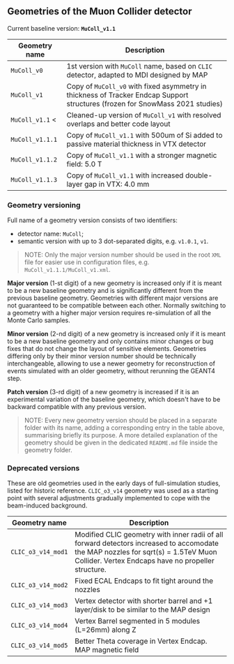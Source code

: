 ## Geometries of the Muon Collider detector

Current baseline version: **`MuColl_v1.1`**

| Geometry name             | Description |
|---------------------------|-------------|
| `MuColl_v0`               | 1st version with `MuColl` name, based on `CLIC` detector, adapted to MDI designed by MAP |
| `MuColl_v1`               | Copy of `MuColl_v0` with fixed asymmetry in thickness of Tracker Endcap Support structures (frozen for SnowMass 2021 studies) |
| `MuColl_v1.1` <           | Cleaned-up version of `MuColl_v1` with resolved overlaps and better code layout |
| `MuColl_v1.1.1`           | Copy of `MuColl_v1.1` with 500um of Si added to passive material thickness in VTX detector |
| `MuColl_v1.1.2`           | Copy of `MuColl_v1.1` with a stronger magnetic field: 5.0 T |
| `MuColl_v1.1.3`           | Copy of `MuColl_v1.1` with increased double-layer gap in VTX: 4.0 mm |


### Geometry versioning

Full name of a geometry version consists of two identifiers:
* detector name: `MuColl`;
* semantic version with up to 3 dot-separated digits, e.g. `v1.0.1`, `v1`.

> NOTE: Only the major version number should be used in the root `XML` file for easier use in configuration files, e.g. `MuColl_v1.1.1/MuColl_v1.xml`.

**Major version** (1-st digit) of a new geometry is increased only if it is meant to be a new baseline geometry and is significantly different from the previous baseline geometry.
Geometries with different major versions are not guaranteed to be compatible between each other.
Normally switching to a geometry with a higher major version requires re-simulation of all the Monte Carlo samples.

**Minor version** (2-nd digit) of a new geometry is increased only if it is meant to be a new baseline geometry and only contains minor changes or bug fixes that do not change the layout of sensitive elements.
Geometries differing only by their minor version number should be technically interchangeable, allowing to use a newer geometry for reconstruction of events simulated with an older geometry, without rerunning the GEANT4 step.

**Patch version** (3-rd digit) of a new geometry is increased if it is an experimental variation of the baseline geometry, which doesn't have to be backward compatible with any previous version.

> NOTE: Every new geometry version should be placed in a separate folder with its name, adding a corresponding entry in the table above, summarising briefly its purpose.
> A more detailed explanation of the geometry should be given in the dedicated `README.md` file inside the geometry folder.


### Deprecated versions

These are old geometries used in the early days of full-simulation studies, listed for historic reference.
`CLIC_o3_v14` geometry was used as a starting point with several adjustments gradually implemented to cope with the beam-induced background.

| Geometry name             | Description |
|---------------------------|-------------|
| `CLIC_o3_v14_mod1`        | Modified CLIC geometry with inner radii of all forward detectors increased to accomodate the MAP nozzles for sqrt(s) = 1.5TeV Muon Collider. Vertex Endcaps have no propeller structure. |
| `CLIC_o3_v14_mod2`        | Fixed ECAL Endcaps to fit tight around the nozzles |
| `CLIC_o3_v14_mod3`        | Vertex detector with shorter barrel and +1 layer/disk to be similar to the MAP design |
| `CLIC_o3_v14_mod4`        | Vertex Barrel segmented in 5 modules (L=26mm) along Z |
| `CLIC_o3_v14_mod5`        | Better Theta coverage in Vertex Endcap. MAP magnetic field |
